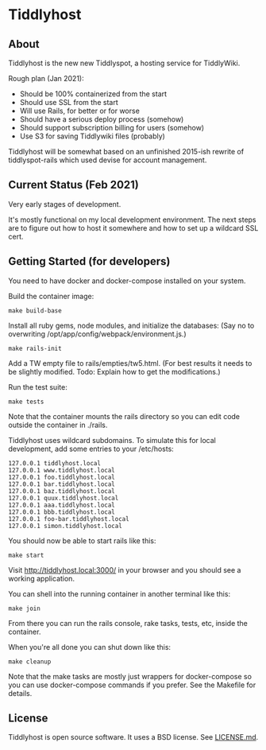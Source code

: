 Tiddlyhost
==========

About
-----

Tiddlyhost is the new new Tiddlyspot, a hosting service for TiddlyWiki.

Rough plan (Jan 2021):
* Should be 100% containerized from the start
* Should use SSL from the start
* Will use Rails, for better or for worse
* Should have a serious deploy process (somehow)
* Should support subscription billing for users (somehow)
* Use S3 for saving Tiddlywiki files (probably)

Tiddlyhost will be somewhat based on an unfinished 2015-ish rewrite of
tiddlyspot-rails which used devise for account management.


Current Status (Feb 2021)
-------------------------

Very early stages of development.

It's mostly functional on my local development environment. The next steps are
to figure out how to host it somewhere and how to set up a wildcard SSL cert.


Getting Started (for developers)
--------------------------------

You need to have docker and docker-compose installed on your system.

Build the container image:

    make build-base

Install all ruby gems, node modules, and initialize the databases:
(Say no to overwriting /opt/app/config/webpack/environment.js.)

    make rails-init

Add a TW empty file to rails/empties/tw5.html. (For best results it needs to
be slightly modified. Todo: Explain how to get the modifications.)

Run the test suite:

    make tests

Note that the container mounts the rails directory so you can
edit code outside the container in ./rails.

Tiddlyhost uses wildcard subdomains. To simulate this for local development,
add some entries to your /etc/hosts:

    127.0.0.1 tiddlyhost.local
    127.0.0.1 www.tiddlyhost.local
    127.0.0.1 foo.tiddlyhost.local
    127.0.0.1 bar.tiddlyhost.local
    127.0.0.1 baz.tiddlyhost.local
    127.0.0.1 quux.tiddlyhost.local
    127.0.0.1 aaa.tiddlyhost.local
    127.0.0.1 bbb.tiddlyhost.local
    127.0.0.1 foo-bar.tiddlyhost.local
    127.0.0.1 simon.tiddlyhost.local

You should now be able to start rails like this:

    make start

Visit <http://tiddlyhost.local:3000/> in your browser and you should see a working
application.

You can shell into the running container in another terminal like this:

    make join

From there you can run the rails console, rake tasks, tests, etc, inside the
container.

When you're all done you can shut down like this:

    make cleanup

Note that the make tasks are mostly just wrappers for docker-compose so you
can use docker-compose commands if you prefer. See the Makefile for details.


License
-------

Tiddlyhost is open source software. It uses a BSD license. See
[LICENSE.md](LICENSE.md).
